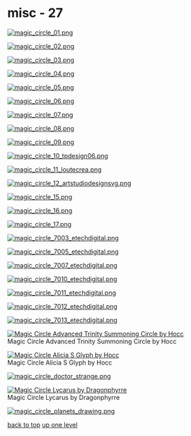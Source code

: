 # misc - 27
[![magic_circle_01.png](https://raw.githubusercontent.com/buckmanc/wallpapers/main/terminal/chromatic%20aberration/big/magic%20circles/misc/magic_circle_01.png "magic_circle_01.png")](https://raw.githubusercontent.com/buckmanc/wallpapers/main/terminal/chromatic%20aberration/big/magic%20circles/misc/magic_circle_01.png)

[![magic_circle_02.png](https://raw.githubusercontent.com/buckmanc/wallpapers/main/terminal/chromatic%20aberration/big/magic%20circles/misc/magic_circle_02.png "magic_circle_02.png")](https://raw.githubusercontent.com/buckmanc/wallpapers/main/terminal/chromatic%20aberration/big/magic%20circles/misc/magic_circle_02.png)

[![magic_circle_03.png](https://raw.githubusercontent.com/buckmanc/wallpapers/main/terminal/chromatic%20aberration/big/magic%20circles/misc/magic_circle_03.png "magic_circle_03.png")](https://raw.githubusercontent.com/buckmanc/wallpapers/main/terminal/chromatic%20aberration/big/magic%20circles/misc/magic_circle_03.png)

[![magic_circle_04.png](https://raw.githubusercontent.com/buckmanc/wallpapers/main/terminal/chromatic%20aberration/big/magic%20circles/misc/magic_circle_04.png "magic_circle_04.png")](https://raw.githubusercontent.com/buckmanc/wallpapers/main/terminal/chromatic%20aberration/big/magic%20circles/misc/magic_circle_04.png)

[![magic_circle_05.png](https://raw.githubusercontent.com/buckmanc/wallpapers/main/terminal/chromatic%20aberration/big/magic%20circles/misc/magic_circle_05.png "magic_circle_05.png")](https://raw.githubusercontent.com/buckmanc/wallpapers/main/terminal/chromatic%20aberration/big/magic%20circles/misc/magic_circle_05.png)

[![magic_circle_06.png](https://raw.githubusercontent.com/buckmanc/wallpapers/main/terminal/chromatic%20aberration/big/magic%20circles/misc/magic_circle_06.png "magic_circle_06.png")](https://raw.githubusercontent.com/buckmanc/wallpapers/main/terminal/chromatic%20aberration/big/magic%20circles/misc/magic_circle_06.png)

[![magic_circle_07.png](https://raw.githubusercontent.com/buckmanc/wallpapers/main/terminal/chromatic%20aberration/big/magic%20circles/misc/magic_circle_07.png "magic_circle_07.png")](https://raw.githubusercontent.com/buckmanc/wallpapers/main/terminal/chromatic%20aberration/big/magic%20circles/misc/magic_circle_07.png)

[![magic_circle_08.png](https://raw.githubusercontent.com/buckmanc/wallpapers/main/terminal/chromatic%20aberration/big/magic%20circles/misc/magic_circle_08.png "magic_circle_08.png")](https://raw.githubusercontent.com/buckmanc/wallpapers/main/terminal/chromatic%20aberration/big/magic%20circles/misc/magic_circle_08.png)

[![magic_circle_09.png](https://raw.githubusercontent.com/buckmanc/wallpapers/main/terminal/chromatic%20aberration/big/magic%20circles/misc/magic_circle_09.png "magic_circle_09.png")](https://raw.githubusercontent.com/buckmanc/wallpapers/main/terminal/chromatic%20aberration/big/magic%20circles/misc/magic_circle_09.png)

[![magic_circle_10_tpdesign06.png](https://raw.githubusercontent.com/buckmanc/wallpapers/main/terminal/chromatic%20aberration/big/magic%20circles/misc/magic_circle_10_tpdesign06.png "magic_circle_10_tpdesign06.png")](https://raw.githubusercontent.com/buckmanc/wallpapers/main/terminal/chromatic%20aberration/big/magic%20circles/misc/magic_circle_10_tpdesign06.png)

[![magic_circle_11_loutecrea.png](https://raw.githubusercontent.com/buckmanc/wallpapers/main/terminal/chromatic%20aberration/big/magic%20circles/misc/magic_circle_11_loutecrea.png "magic_circle_11_loutecrea.png")](https://raw.githubusercontent.com/buckmanc/wallpapers/main/terminal/chromatic%20aberration/big/magic%20circles/misc/magic_circle_11_loutecrea.png)

[![magic_circle_12_artstudiodesignsvg.png](https://raw.githubusercontent.com/buckmanc/wallpapers/main/terminal/chromatic%20aberration/big/magic%20circles/misc/magic_circle_12_artstudiodesignsvg.png "magic_circle_12_artstudiodesignsvg.png")](https://raw.githubusercontent.com/buckmanc/wallpapers/main/terminal/chromatic%20aberration/big/magic%20circles/misc/magic_circle_12_artstudiodesignsvg.png)

[![magic_circle_15.png](https://raw.githubusercontent.com/buckmanc/wallpapers/main/terminal/chromatic%20aberration/big/magic%20circles/misc/magic_circle_15.png "magic_circle_15.png")](https://raw.githubusercontent.com/buckmanc/wallpapers/main/terminal/chromatic%20aberration/big/magic%20circles/misc/magic_circle_15.png)

[![magic_circle_16.png](https://raw.githubusercontent.com/buckmanc/wallpapers/main/terminal/chromatic%20aberration/big/magic%20circles/misc/magic_circle_16.png "magic_circle_16.png")](https://raw.githubusercontent.com/buckmanc/wallpapers/main/terminal/chromatic%20aberration/big/magic%20circles/misc/magic_circle_16.png)

[![magic_circle_17.png](https://raw.githubusercontent.com/buckmanc/wallpapers/main/terminal/chromatic%20aberration/big/magic%20circles/misc/magic_circle_17.png "magic_circle_17.png")](https://raw.githubusercontent.com/buckmanc/wallpapers/main/terminal/chromatic%20aberration/big/magic%20circles/misc/magic_circle_17.png)

[![magic_circle_7003_etechdigital.png](https://raw.githubusercontent.com/buckmanc/wallpapers/main/terminal/chromatic%20aberration/big/magic%20circles/misc/magic_circle_7003_etechdigital.png "magic_circle_7003_etechdigital.png")](https://raw.githubusercontent.com/buckmanc/wallpapers/main/terminal/chromatic%20aberration/big/magic%20circles/misc/magic_circle_7003_etechdigital.png)

[![magic_circle_7005_etechdigital.png](https://raw.githubusercontent.com/buckmanc/wallpapers/main/terminal/chromatic%20aberration/big/magic%20circles/misc/magic_circle_7005_etechdigital.png "magic_circle_7005_etechdigital.png")](https://raw.githubusercontent.com/buckmanc/wallpapers/main/terminal/chromatic%20aberration/big/magic%20circles/misc/magic_circle_7005_etechdigital.png)

[![magic_circle_7007_etechdigital.png](https://raw.githubusercontent.com/buckmanc/wallpapers/main/terminal/chromatic%20aberration/big/magic%20circles/misc/magic_circle_7007_etechdigital.png "magic_circle_7007_etechdigital.png")](https://raw.githubusercontent.com/buckmanc/wallpapers/main/terminal/chromatic%20aberration/big/magic%20circles/misc/magic_circle_7007_etechdigital.png)

[![magic_circle_7010_etechdigital.png](https://raw.githubusercontent.com/buckmanc/wallpapers/main/terminal/chromatic%20aberration/big/magic%20circles/misc/magic_circle_7010_etechdigital.png "magic_circle_7010_etechdigital.png")](https://raw.githubusercontent.com/buckmanc/wallpapers/main/terminal/chromatic%20aberration/big/magic%20circles/misc/magic_circle_7010_etechdigital.png)

[![magic_circle_7011_etechdigital.png](https://raw.githubusercontent.com/buckmanc/wallpapers/main/terminal/chromatic%20aberration/big/magic%20circles/misc/magic_circle_7011_etechdigital.png "magic_circle_7011_etechdigital.png")](https://raw.githubusercontent.com/buckmanc/wallpapers/main/terminal/chromatic%20aberration/big/magic%20circles/misc/magic_circle_7011_etechdigital.png)

[![magic_circle_7012_etechdigital.png](https://raw.githubusercontent.com/buckmanc/wallpapers/main/terminal/chromatic%20aberration/big/magic%20circles/misc/magic_circle_7012_etechdigital.png "magic_circle_7012_etechdigital.png")](https://raw.githubusercontent.com/buckmanc/wallpapers/main/terminal/chromatic%20aberration/big/magic%20circles/misc/magic_circle_7012_etechdigital.png)

[![magic_circle_7013_etechdigital.png](https://raw.githubusercontent.com/buckmanc/wallpapers/main/terminal/chromatic%20aberration/big/magic%20circles/misc/magic_circle_7013_etechdigital.png "magic_circle_7013_etechdigital.png")](https://raw.githubusercontent.com/buckmanc/wallpapers/main/terminal/chromatic%20aberration/big/magic%20circles/misc/magic_circle_7013_etechdigital.png)

[![Magic Circle Advanced Trinity Summoning Circle by Hocc](https://raw.githubusercontent.com/buckmanc/wallpapers/main/terminal/chromatic%20aberration/big/magic%20circles/misc/magic_circle_advanced_trinity_summoning_circle_by_hocc.png "Magic Circle Advanced Trinity Summoning Circle by Hocc")](https://raw.githubusercontent.com/buckmanc/wallpapers/main/terminal/chromatic%20aberration/big/magic%20circles/misc/magic_circle_advanced_trinity_summoning_circle_by_hocc.png)\
Magic Circle Advanced Trinity Summoning Circle by Hocc

[![Magic Circle Alicia S Glyph by Hocc](https://raw.githubusercontent.com/buckmanc/wallpapers/main/terminal/chromatic%20aberration/big/magic%20circles/misc/magic_circle_alicia_s_glyph_by_hocc.png "Magic Circle Alicia S Glyph by Hocc")](https://raw.githubusercontent.com/buckmanc/wallpapers/main/terminal/chromatic%20aberration/big/magic%20circles/misc/magic_circle_alicia_s_glyph_by_hocc.png)\
Magic Circle Alicia S Glyph by Hocc

[![magic_circle_doctor_strange.png](https://raw.githubusercontent.com/buckmanc/wallpapers/main/terminal/chromatic%20aberration/big/magic%20circles/misc/magic_circle_doctor_strange.png "magic_circle_doctor_strange.png")](https://raw.githubusercontent.com/buckmanc/wallpapers/main/terminal/chromatic%20aberration/big/magic%20circles/misc/magic_circle_doctor_strange.png)

[![Magic Circle Lycarus by Dragonphyrre](https://raw.githubusercontent.com/buckmanc/wallpapers/main/terminal/chromatic%20aberration/big/magic%20circles/misc/magic_circle_lycarus_by_dragonphyrre.png "Magic Circle Lycarus by Dragonphyrre")](https://raw.githubusercontent.com/buckmanc/wallpapers/main/terminal/chromatic%20aberration/big/magic%20circles/misc/magic_circle_lycarus_by_dragonphyrre.png)\
Magic Circle Lycarus by Dragonphyrre

[![magic_circle_planets_drawing.png](https://raw.githubusercontent.com/buckmanc/wallpapers/main/terminal/chromatic%20aberration/big/magic%20circles/misc/magic_circle_planets_drawing.png "magic_circle_planets_drawing.png")](https://raw.githubusercontent.com/buckmanc/wallpapers/main/terminal/chromatic%20aberration/big/magic%20circles/misc/magic_circle_planets_drawing.png)



[back to top](#)
[up one level](/terminal/chromatic%20aberration/big/magic%20circles/README.MD)
